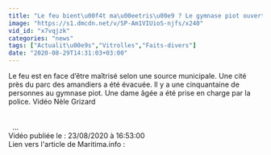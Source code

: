 ```yaml
---
title: "Le feu bient\u00f4t ma\u00eetris\u00e9 ? Le gymnase piot ouvert"
image: "https://s1.dmcdn.net/v/SP-Am1VIUioS-njfs/x240"
vid_id: "x7vqjzk"
categories: "news"
tags: ["Actualit\u00e9s","Vitrolles","Faits-divers"]
date: "2020-08-29T14:31:03+03:00"
---
```

Le feu est en face d’être maîtrisé selon une source municipale. Une cité près du parc des amandiers a été évacuée. Il y a une cinquantaine de personnes au gymnase piot. Une dame âgée a été prise en charge par la police. Vidéo Nèle Grizard   <br>   <br>   <br>  ...  <br>Vidéo publiée le : 23/08/2020 à 16:53:00  <br>Lien vers l'article de Maritima.info :  <br>
